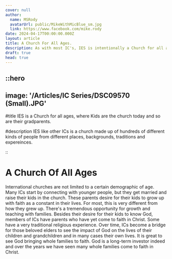 ```yaml
---
cover: null
author:
  name: MSRody
  avatarUrl: public/MikeWithMicBlue_sm.jpg
  link: https://www.facebook.com/mike.rody
date: 2024-04-17T00:00:00.000Z
layout: article
title: A Church For All Ages.
description: As with most IC's, IES is intentionally a Church for all ages where all are recognized as the Church.
draft: true
head: true
---
```


::hero
---
image: '/Articles/IC Series/DSC09570 (Small).JPG'
---

#title
IES is a Church for all ages, where Kids are the church today and so are their gradparents.

#description
IES like other ICs is a church made up of hundreds of different kinds of people from different places, backgrounds, traditions and expereinces.

::

# A Church Of All Ages

International churches are not limited to a certain demographic of age. Many ICs start by connecting with younger people, but they get married and raise their kids in the church. These parents desire for their kids to grow up with faith as a constant in their lives. For most, this is very different from how they grew up. There's a tremendous opportunity for growth and teaching with families.
Besides their desire for their kids to know God, members of ICs have parents who have yet come to faith in Christ. Some have a very traditional religious experience. Over time, ICs become a bridge for those beloved elders to see the impact of God on the lives of their children and grandchildren and in many cases their own lives. It is great to see God bringing whole families to faith. God is a long-term investor indeed and over the years we have seen many whole families come to faith in Christ.
